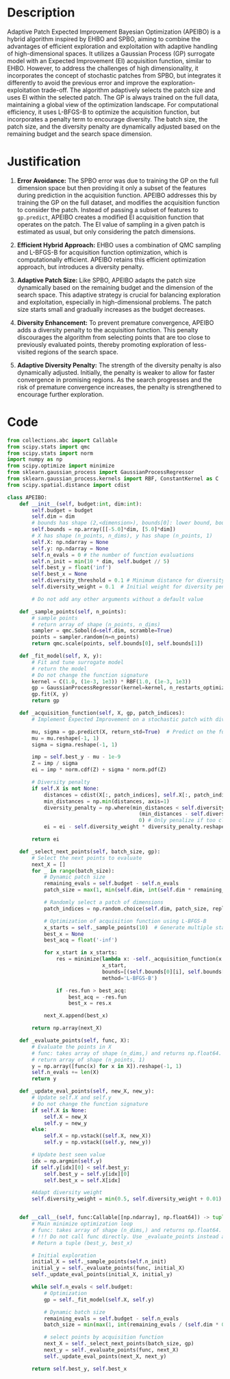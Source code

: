 # Description
Adaptive Patch Expected Improvement Bayesian Optimization (APEIBO) is a hybrid algorithm inspired by EHBO and SPBO, aiming to combine the advantages of efficient exploration and exploitation with adaptive handling of high-dimensional spaces. It utilizes a Gaussian Process (GP) surrogate model with an Expected Improvement (EI) acquisition function, similar to EHBO. However, to address the challenges of high dimensionality, it incorporates the concept of stochastic patches from SPBO, but integrates it differently to avoid the previous error and improve the exploration-exploitation trade-off. The algorithm adaptively selects the patch size and uses EI within the selected patch. The GP is always trained on the full data, maintaining a global view of the optimization landscape. For computational efficiency, it uses L-BFGS-B to optimize the acquisition function, but incorporates a penalty term to encourage diversity. The batch size, the patch size, and the diversity penalty are dynamically adjusted based on the remaining budget and the search space dimension.

# Justification
1.  **Error Avoidance:** The SPBO error was due to training the GP on the full dimension space but then providing it only a subset of the features during prediction in the acquisition function. APEIBO addresses this by training the GP on the full dataset, and modifies the acquisition function to consider the patch. Instead of passing a subset of features to `gp.predict`, APEIBO creates a modified EI acquisition function that operates on the patch. The EI value of sampling in a given patch is estimated as usual, but only considering the patch dimensions.

2.  **Efficient Hybrid Approach:** EHBO uses a combination of QMC sampling and L-BFGS-B for acquisition function optimization, which is computationally efficient. APEIBO retains this efficient optimization approach, but introduces a diversity penalty.

3.  **Adaptive Patch Size:** Like SPBO, APEIBO adapts the patch size dynamically based on the remaining budget and the dimension of the search space. This adaptive strategy is crucial for balancing exploration and exploitation, especially in high-dimensional problems. The patch size starts small and gradually increases as the budget decreases.

4.  **Diversity Enhancement:** To prevent premature convergence, APEIBO adds a diversity penalty to the acquisition function. This penalty discourages the algorithm from selecting points that are too close to previously evaluated points, thereby promoting exploration of less-visited regions of the search space.

5. **Adaptive Diversity Penalty:** The strength of the diversity penalty is also dynamically adjusted. Initially, the penalty is weaker to allow for faster convergence in promising regions. As the search progresses and the risk of premature convergence increases, the penalty is strengthened to encourage further exploration.

# Code
```python
from collections.abc import Callable
from scipy.stats import qmc
from scipy.stats import norm
import numpy as np
from scipy.optimize import minimize
from sklearn.gaussian_process import GaussianProcessRegressor
from sklearn.gaussian_process.kernels import RBF, ConstantKernel as C
from scipy.spatial.distance import cdist

class APEIBO:
    def __init__(self, budget:int, dim:int):
        self.budget = budget
        self.dim = dim
        # bounds has shape (2,<dimension>), bounds[0]: lower bound, bounds[1]: upper bound
        self.bounds = np.array([[-5.0]*dim, [5.0]*dim])
        # X has shape (n_points, n_dims), y has shape (n_points, 1)
        self.X: np.ndarray = None
        self.y: np.ndarray = None
        self.n_evals = 0 # the number of function evaluations
        self.n_init = min(10 * dim, self.budget // 5)
        self.best_y = float('inf')
        self.best_x = None
        self.diversity_threshold = 0.1 # Minimum distance for diversity penalty
        self.diversity_weight = 0.1  # Initial weight for diversity penalty

        # Do not add any other arguments without a default value

    def _sample_points(self, n_points):
        # sample points
        # return array of shape (n_points, n_dims)
        sampler = qmc.Sobol(d=self.dim, scramble=True)
        points = sampler.random(n=n_points)
        return qmc.scale(points, self.bounds[0], self.bounds[1])

    def _fit_model(self, X, y):
        # Fit and tune surrogate model 
        # return the model
        # Do not change the function signature
        kernel = C(1.0, (1e-3, 1e3)) * RBF(1.0, (1e-3, 1e3))
        gp = GaussianProcessRegressor(kernel=kernel, n_restarts_optimizer=5, random_state=42)
        gp.fit(X, y)
        return gp

    def _acquisition_function(self, X, gp, patch_indices):
        # Implement Expected Improvement on a stochastic patch with diversity penalty

        mu, sigma = gp.predict(X, return_std=True)  # Predict on the full space
        mu = mu.reshape(-1, 1)
        sigma = sigma.reshape(-1, 1)

        imp = self.best_y - mu - 1e-9
        Z = imp / sigma
        ei = imp * norm.cdf(Z) + sigma * norm.pdf(Z)

        # Diversity penalty
        if self.X is not None:
            distances = cdist(X[:, patch_indices], self.X[:, patch_indices])
            min_distances = np.min(distances, axis=1)
            diversity_penalty = np.where(min_distances < self.diversity_threshold,
                                           (min_distances - self.diversity_threshold)**2,
                                           0) # Only penalize if too close
            ei = ei - self.diversity_weight * diversity_penalty.reshape(-1, 1)

        return ei

    def _select_next_points(self, batch_size, gp):
        # Select the next points to evaluate
        next_X = []
        for _ in range(batch_size):
            # Dynamic patch size
            remaining_evals = self.budget - self.n_evals
            patch_size = max(1, min(self.dim, int(self.dim * remaining_evals / self.budget) + 1))

            # Randomly select a patch of dimensions
            patch_indices = np.random.choice(self.dim, patch_size, replace=False)

            # Optimization of acquisition function using L-BFGS-B
            x_starts = self._sample_points(10)  # Generate multiple starting points
            best_x = None
            best_acq = float('-inf')

            for x_start in x_starts:
                res = minimize(lambda x: -self._acquisition_function(x.reshape(1, -1), gp, patch_indices),
                               x_start,
                               bounds=[(self.bounds[0][i], self.bounds[1][i]) for i in range(self.dim)],
                               method='L-BFGS-B')

                if -res.fun > best_acq:
                    best_acq = -res.fun
                    best_x = res.x

            next_X.append(best_x)

        return np.array(next_X)

    def _evaluate_points(self, func, X):
        # Evaluate the points in X
        # func: takes array of shape (n_dims,) and returns np.float64.
        # return array of shape (n_points, 1)
        y = np.array([func(x) for x in X]).reshape(-1, 1)
        self.n_evals += len(X)
        return y

    def _update_eval_points(self, new_X, new_y):
        # Update self.X and self.y
        # Do not change the function signature
        if self.X is None:
            self.X = new_X
            self.y = new_y
        else:
            self.X = np.vstack((self.X, new_X))
            self.y = np.vstack((self.y, new_y))

        # Update best seen value
        idx = np.argmin(self.y)
        if self.y[idx][0] < self.best_y:
            self.best_y = self.y[idx][0]
            self.best_x = self.X[idx]

        #Adapt diversity weight
        self.diversity_weight = min(0.5, self.diversity_weight + 0.01)


    def __call__(self, func:Callable[[np.ndarray], np.float64]) -> tuple[np.float64, np.array]:
        # Main minimize optimization loop
        # func: takes array of shape (n_dims,) and returns np.float64.
        # !!! Do not call func directly. Use _evaluate_points instead and be aware of the budget when calling it. !!!
        # Return a tuple (best_y, best_x)

        # Initial exploration
        initial_X = self._sample_points(self.n_init)
        initial_y = self._evaluate_points(func, initial_X)
        self._update_eval_points(initial_X, initial_y)

        while self.n_evals < self.budget:
            # Optimization
            gp = self._fit_model(self.X, self.y)

            # Dynamic batch size
            remaining_evals = self.budget - self.n_evals
            batch_size = min(max(1, int(remaining_evals / (self.dim * 0.1))), 20)

            # select points by acquisition function
            next_X = self._select_next_points(batch_size, gp)
            next_y = self._evaluate_points(func, next_X)
            self._update_eval_points(next_X, next_y)

        return self.best_y, self.best_x
```